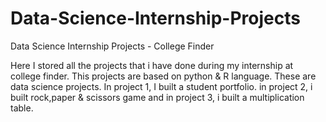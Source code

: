 # Data-Science-Internship-Projects
Data Science Internship Projects - College Finder

Here I stored all the projects that i have done during my internship at college finder. This projects are based on python & R language. These are data science projects.
In project 1, I built a student portfolio. in project 2, i built rock,paper & scissors game and in project 3, i built a multiplication table.
